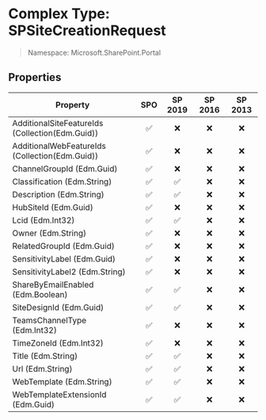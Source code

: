 # Complex Type: SPSiteCreationRequest

> Namespace: Microsoft.SharePoint.Portal

## Properties

Property | SPO | SP 2019 | SP 2016 | SP 2013
----------|:---:|:-------:|:-------:|:-------:
AdditionalSiteFeatureIds (Collection(Edm.Guid)) | ✅ | ❌ | ❌ | ❌
AdditionalWebFeatureIds (Collection(Edm.Guid)) | ✅ | ❌ | ❌ | ❌
ChannelGroupId (Edm.Guid) | ✅ | ❌ | ❌ | ❌
Classification (Edm.String) | ✅ | ✅ | ❌ | ❌
Description (Edm.String) | ✅ | ✅ | ❌ | ❌
HubSiteId (Edm.Guid) | ✅ | ❌ | ❌ | ❌
Lcid (Edm.Int32) | ✅ | ✅ | ❌ | ❌
Owner (Edm.String) | ✅ | ❌ | ❌ | ❌
RelatedGroupId (Edm.Guid) | ✅ | ❌ | ❌ | ❌
SensitivityLabel (Edm.Guid) | ✅ | ❌ | ❌ | ❌
SensitivityLabel2 (Edm.String) | ✅ | ❌ | ❌ | ❌
ShareByEmailEnabled (Edm.Boolean) | ✅ | ✅ | ❌ | ❌
SiteDesignId (Edm.Guid) | ✅ | ✅ | ❌ | ❌
TeamsChannelType (Edm.Int32) | ✅ | ❌ | ❌ | ❌
TimeZoneId (Edm.Int32) | ✅ | ❌ | ❌ | ❌
Title (Edm.String) | ✅ | ✅ | ❌ | ❌
Url (Edm.String) | ✅ | ✅ | ❌ | ❌
WebTemplate (Edm.String) | ✅ | ✅ | ❌ | ❌
WebTemplateExtensionId (Edm.Guid) | ✅ | ✅ | ❌ | ❌